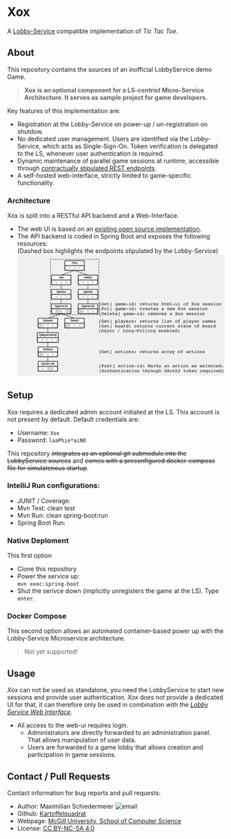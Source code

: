 # Xox

A [Lobby-Service](https://github.com/kartoffelquadrat/LobbyService) compatible implementation of *Tic Tac Toe*.

## About

This repository contains the sources of an inofficial LobbyService demo Game.  

 > **Xox is an optional component for a LS-centrist Micro-Service Architecture. It serves as sample project for game developers.**

Key features of this implementation are:

 * Registration at the Lobby-Service on power-up / un-registration on shutdow.
 * No dedicated user management. Users are identified via the Lobby-Service, which acts as Single-Sign-On. Token verification is delegated to the LS, whenever user authentication is required.
 * Dynamic maintenance of parallel game sessions at runtime, accessible through [contractually stipulated REST endpoints](https://github.com/kartoffelquadrat/LobbyService/blob/master/markdown/game-dev.md#callbacks).
 * A self-hosted web-interface, strictly limited to game-specific functionality.

### Architecture

Xox is split into a RESTful API backend and a Web-Interface.

 * The web UI is based on an [existing open source implementation](https://github.com/angle943/tic-tac-toe).
 * The API backend is coded in Spring Boot and exposes the following resources:  
(Dashed box highlights the endpoints stipulated by the Lobby-Service)  
![api](markdown/restif.png)

## Setup

Xox requires a dedicated admin account initiated at the LS. This account is not present by default. Default credentials are:

 * Username: ```Xox```
 * Password: ```laaPhie*aiN0```

This repository ~~integrates as an optional git submodule into the LobbyService sources~~ and ~~comes with a preconfigured docker-compose file for simulatenous startup~~.

### IntelliJ Run configurations:

 * JUNIT / Coverage:    
 * Mvn Test: clean test
 * Mvn Run: clean spring-boot:run
  * Spring Boot Run:

### Native Deploment

This first option 

 * Clone this repository
 * Power the service up:  
```mvn exec:spring-boot```
 * Shut the serivce down (implicitly unregisters the game at the LS). Type ```enter```.

### Docker Compose

This second option allows an automated container-based power up with the Lobby-Service Microservice architecture.

 > Not yet supported!


## Usage

*Xox* can not be used as standalone, you need the LobbyService to start new sessions and provide user authentication. *Xox* does not provide a dedicated UI for that, it can therefore only be used in combination with the [*Lobby Service Web Interface*](https://github.com/kartoffelquadrat/LobbyServiceWebInterface).

 * All access to the web-ui requires login.
   * Administrators are directly forwarded to an administration panel. That allows manipulation of user data.
   * Users are forwarded to a game lobby that allows creation and participation in game sessions.

## Contact / Pull Requests

Contact information for bug reports and pull requests:

 * Author: Maximilian Schiedermeier ![email](markdown/email.png)
 * Github: [Kartoffelquadrat](https://github.com/kartoffelquadrat)
 * Webpage: [McGill University, School of Computer Science](https://www.cs.mcgill.ca/~mschie3)
 * License: [CC BY-NC-SA 4.0](https://creativecommons.org/licenses/by-nc-sa/4.0/)

